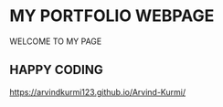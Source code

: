 # MY PORTFOLIO WEBPAGE
WELCOME TO MY PAGE
## HAPPY CODING 
https://arvindkurmi123.github.io/Arvind-Kurmi/
